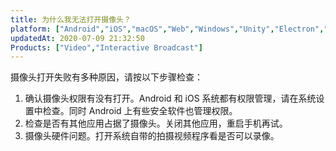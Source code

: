```yaml
---
title: 为什么我无法打开摄像头？
platform: ["Android","iOS","macOS","Web","Windows","Unity","Electron","微信小程序","React Native","Flutter"]
updatedAt: 2020-07-09 21:32:50
Products: ["Video","Interactive Broadcast"]
---
```

摄像头打开失败有多种原因，请按以下步骤检查：

1. 确认摄像头权限有没有打开。Android 和 iOS 系统都有权限管理，请在系统设置中检查。同时 Android 上有些安全软件也管理权限。
2. 检查是否有其他应用占据了摄像头。关闭其他应用，重启手机再试。
3. 摄像头硬件问题。打开系统自带的拍摄视频程序看是否可以录像。